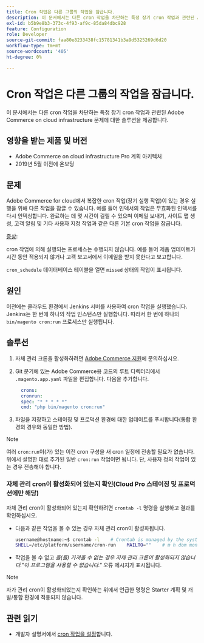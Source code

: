 ```yaml
---
title: Cron 작업은 다른 그룹의 작업을 잠급니다.
description: 이 문서에서는 다른 cron 작업을 차단하는 특정 장기 cron 작업과 관련된 Adobe Commerce on cloud infrastructure 문제에 대한 솔루션을 제공합니다.
exl-id: b5b9e8b3-373c-4f93-af9c-85da84dbc928
feature: Configuration
role: Developer
source-git-commit: faa80e8233438fc15781341b3a9d5325269d6d20
workflow-type: tm+mt
source-wordcount: '405'
ht-degree: 0%

---
```


# Cron 작업은 다른 그룹의 작업을 잠급니다.

이 문서에서는 다른 cron 작업을 차단하는 특정 장기 cron 작업과 관련된 Adobe Commerce on cloud infrastructure 문제에 대한 솔루션을 제공합니다.

## 영향을 받는 제품 및 버전

* Adobe Commerce on cloud infrastructure Pro 계획 아키텍처
* 2019년 5월 이전에 온보딩

## 문제

Adobe Commerce for cloud에서 복잡한 cron 작업(장기 실행 작업)이 있는 경우 실행을 위해 다른 작업을 잠글 수 있습니다. 예를 들어 인덱서의 작업은 무효화된 인덱서를 다시 인덱싱합니다. 완료하는 데 몇 시간이 걸릴 수 있으며 이메일 보내기, 사이트 맵 생성, 고객 알림 및 기타 사용자 지정 작업과 같은 다른 기본 cron 작업을 잠급니다.

<u>증상</u>:

cron 작업에 의해 실행되는 프로세스는 수행되지 않습니다. 예를 들어 제품 업데이트가 시간 동안 적용되지 않거나 고객 보고서에서 이메일을 받지 못한다고 보고합니다.

`cron_schedule` 데이터베이스 테이블을 열면 `missed` 상태의 작업이 표시됩니다.

## 원인

이전에는 클라우드 환경에서 Jenkins 서버를 사용하여 cron 작업을 실행했습니다. Jenkins는 한 번에 하나의 작업 인스턴스만 실행합니다. 따라서 한 번에 하나의 `bin/magento cron:run` 프로세스만 실행됩니다.

## 솔루션

1. 자체 관리 크론을 활성화하려면 [Adobe Commerce 지원](/help/help-center-guide/help-center/magento-help-center-user-guide.md#submit-ticket)에 문의하십시오.
1. Git 분기에 있는 Adobe Commerce용 코드의 루트 디렉터리에서 `.magento.app.yaml` 파일을 편집합니다. 다음을 추가합니다.

   ```yaml
     crons:
     cronrun:
     spec: "* * * * *"
     cmd: "php bin/magento cron:run"
   ```

1. 파일을 저장하고 스테이징 및 프로덕션 환경에 대한 업데이트를 푸시합니다(통합 환경의 경우와 동일한 방법).

>[!NOTE]
>
>여러 `cron:run`이(가) 있는 이전 cron 구성을 새 cron 일정에 전송할 필요가 없습니다. 위에서 설명한 대로 추가된 일반 `cron:run` 작업이면 됩니다. 단, 사용자 정의 작업이 있는 경우 전송해야 합니다.

### 자체 관리 cron이 활성화되어 있는지 확인(Cloud Pro 스테이징 및 프로덕션에만 해당)

자체 관리 cron이 활성화되어 있는지 확인하려면 `crontab -l` 명령을 실행하고 결과를 확인하십시오.

* 다음과 같은 작업을 볼 수 있는 경우 자체 관리 cron이 활성화됩니다.

  ```bash
  username@hostname:~$ crontab -l    # Crontab is managed by the system, attempts to edit it directly will fail.
  SHELL=/etc/platform/username/cron-run    MAILTO=""    # m h dom mon dow job_name    * * * * * cronrun
  ```

* 작업을 볼 수 없고 *을(를) 가져올 수 없는 경우 자체 관리 크론이 활성화되지 않습니다.&quot;이 프로그램을 사용할 수 없습니다.&quot;* 오류 메시지가 표시됩니다.

>[!NOTE]
>
>자가 관리 cron이 활성화되었는지 확인하는 위에서 언급한 명령은 Starter 계획 및 개발/통합 환경에 적용되지 않습니다.

## 관련 읽기

* 개발자 설명서에서 [cron 작업을 설정](https://experienceleague.adobe.com/en/docs/commerce-operations/configuration-guide/cli/configure-cron-jobs)합니다.

